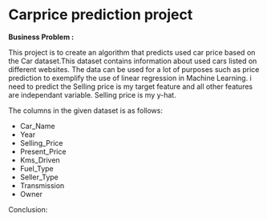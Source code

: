 # Carprice prediction project

<b> Business Problem : </b>

This project is to create an algorithm that predicts used car price based on the Car dataset.This dataset contains information about used cars listed on different websites. The data can be used for a lot of purposes such as price prediction to exemplify the use of linear regression in Machine Learning. i need to predict the Selling price is my target feature and all other features are independant variable. Selling price is my y-hat.

The columns in the given dataset is as follows:
* Car_Name
* Year
* Selling_Price
* Present_Price
* Kms_Driven
* Fuel_Type
* Seller_Type
* Transmission
* Owner

Conclusion:
